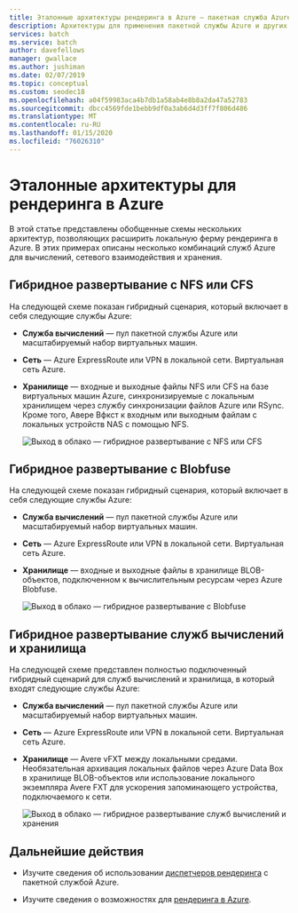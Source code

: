 ```yaml
---
title: Эталонные архитектуры рендеринга в Azure — пакетная служба Azure
description: Архитектуры для применения пакетной службы Azure и других служб Azure для расширения локальных ферм рендеринга в облако
services: batch
ms.service: batch
author: davefellows
manager: gwallace
ms.author: jushiman
ms.date: 02/07/2019
ms.topic: conceptual
ms.custom: seodec18
ms.openlocfilehash: a04f59983aca4b7db1a58ab4e8b8a2da47a52783
ms.sourcegitcommit: dbcc4569fde1bebb9df0a3ab6d4d3ff7f806d486
ms.translationtype: MT
ms.contentlocale: ru-RU
ms.lasthandoff: 01/15/2020
ms.locfileid: "76026310"
---
```

# <a name="reference-architectures-for-azure-rendering"></a>Эталонные архитектуры для рендеринга в Azure

В этой статье представлены обобщенные схемы нескольких архитектур, позволяющих расширить локальную ферму рендеринга в Azure. В этих примерах описаны несколько комбинаций служб Azure для вычислений, сетевого взаимодействия и хранения.

## <a name="hybrid-with-nfs-or-cfs"></a>Гибридное развертывание с NFS или CFS

На следующей схеме показан гибридный сценария, который включает в себя следующие службы Azure:

* **Служба вычислений** — пул пакетной службы Azure или масштабируемый набор виртуальных машин.

* **Сеть** — Azure ExpressRoute или VPN в локальной сети. Виртуальная сеть Azure.

* **Хранилище** — входные и выходные файлы NFS или CFS на базе виртуальных машин Azure, синхронизируемые с локальным хранилищем через службу синхронизации файлов Azure или RSync. Кроме того, Авере Вфкст к входным или выходным файлам с локальных устройств NAS с помощью NFS.

  ![Выход в облако — гибридное развертывание с NFS или CFS](./media/batch-rendering-architectures/hybrid-nfs-cfs-avere.png)

## <a name="hybrid-with-blobfuse"></a>Гибридное развертывание с Blobfuse

На следующей схеме показан гибридный сценария, который включает в себя следующие службы Azure:

* **Служба вычислений** — пул пакетной службы Azure или масштабируемый набор виртуальных машин.

* **Сеть** — Azure ExpressRoute или VPN в локальной сети. Виртуальная сеть Azure.

* **Хранилище** — входные и выходные файлы в хранилище BLOB-объектов, подключенном к вычислительным ресурсам через Azure Blobfuse.

  ![Выход в облако — гибридное развертывание с Blobfuse](./media/batch-rendering-architectures/hybrid-blob-fuse.png)

## <a name="hybrid-compute-and-storage"></a>Гибридное развертывание служб вычислений и хранилища

На следующей схеме представлен полностью подключенный гибридный сценарий для служб вычислений и хранилища, в который входят следующие службы Azure:

* **Служба вычислений** — пул пакетной службы Azure или масштабируемый набор виртуальных машин.

* **Сеть** — Azure ExpressRoute или VPN в локальной сети. Виртуальная сеть Azure.

* **Хранилище** — Avere vFXT между локальными средами. Необязательная архивация локальных файлов через Azure Data Box в хранилище BLOB-объектов или использование локального экземпляра Avere FXT для ускорения запоминающего устройства, подключаемого к сети.

  ![Выход в облако — гибридное развертывание служб вычислений и хранения](./media/batch-rendering-architectures/hybrid-compute-storage-avere.png)


## <a name="next-steps"></a>Дальнейшие действия

* Изучите сведения об использовании [диспетчеров рендеринга](batch-rendering-render-managers.md) с пакетной службой Azure.

* Изучите сведения о возможностях для [рендеринга в Azure](batch-rendering-service.md).